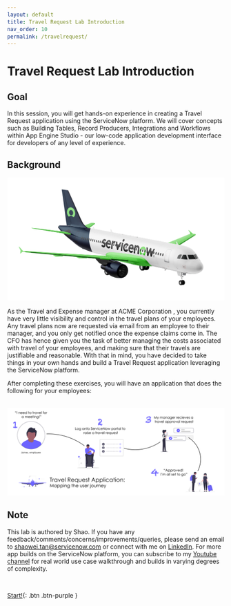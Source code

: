 ```yaml
---
layout: default
title: Travel Request Lab Introduction
nav_order: 10
permalink: /travelrequest/
---
```


# Travel Request Lab Introduction

## Goal

In this session, you will get hands-on experience in creating a Travel Request application using the ServiceNow platform. We will cover concepts such as Building Tables, Record Producers, Integrations and Workflows within App Engine Studio - our low-code application development interface for developers of any level of experience.

## Background

![relative](docs/images/nowairline.png)

As the Travel and Expense manager at ACME Corporation , you currently have very little visibility and control in the travel plans of your employees. Any travel plans now are requested via email from an employee to their manager, and you only get notified once the expense claims come in. The CFO has hence given you the task of better managing the costs associated with travel of your employees, and making sure that their travels are justifiable and reasonable. With that in mind, you have decided to take things in your own hands and build a Travel Request application leveraging the ServiceNow platform.

After completing these exercises, you will have an application that does the following for your employees:
<br>
<br>

![relative](docs/images/Userjourney.png)

## Note

This lab is authored by Shao. If you have any feedback/comments/concerns/improvements/queries, please send an email to shaowei.tan@servicenow.com or connect with me on  [LinkedIn](https://www.linkedin.com/in/tanshaowei/). For more app builds on the ServiceNow platform, you can subscribe to my [Youtube channel](https://www.youtube.com/channel/UCfJQzRGHUoQfpbqCv94755g) for real world use case walkthrough and builds in varying degrees of complexity.

<br>

[Start!][Exercise1]{: .btn .btn-purple }

[OldTravelRequestLabLink]: https://shaoservicenow.github.io/travelrequest
[TravelRequestLabHome]: https://creatorworkflowsnow.github.io/travelrequest

[Exercise1]: https://creatorworkflowsnow.github.io/travelrequest/Exercise%201.html
[Exercise2]: https://creatorworkflowsnow.github.io/travelrequest/Exercise%202.html
[Exercise3]: https://creatorworkflowsnow.github.io/travelrequest/Exercise%203.html
[Exercise4]: https://creatorworkflowsnow.github.io/travelrequest/Exercise%204.html
[Exercise5]: https://creatorworkflowsnow.github.io/travelrequest/Exercise%205%20(Bonus).html
[Exercise6]: https://creatorworkflowsnow.github.io/travelrequest/Exercise%206%20(Bonus).html
[Exercise7]: https://creatorworkflowsnow.github.io/travelrequest/Exercise%207%20(Bonus)%20Chatbot.html